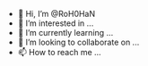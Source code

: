 - 👋 Hi, I’m @RoH0HaN
- 👀 I’m interested in ...
- 🌱 I’m currently learning ...
- 💞️ I’m looking to collaborate on ...
- 📫 How to reach me ...

<!---
RoH0HaN/RoH0HaN is a ✨ special ✨ repository because its `README.md` (this file) appears on your GitHub profile.
You can click the Preview link to take a look at your changes.
--->
